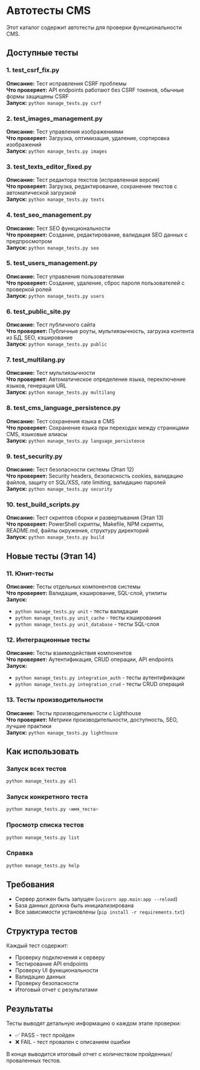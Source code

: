 # Автотесты CMS

Этот каталог содержит автотесты для проверки функциональности CMS.

## Доступные тесты

### 1. test_csrf_fix.py
**Описание:** Тест исправления CSRF проблемы  
**Что проверяет:** API endpoints работают без CSRF токенов, обычные формы защищены CSRF  
**Запуск:** `python manage_tests.py csrf`

### 2. test_images_management.py
**Описание:** Тест управления изображениями  
**Что проверяет:** Загрузка, оптимизация, удаление, сортировка изображений  
**Запуск:** `python manage_tests.py images`

### 3. test_texts_editor_fixed.py
**Описание:** Тест редактора текстов (исправленная версия)  
**Что проверяет:** Загрузка, редактирование, сохранение текстов с автоматической загрузкой  
**Запуск:** `python manage_tests.py texts`

### 4. test_seo_management.py
**Описание:** Тест SEO функциональности  
**Что проверяет:** Создание, редактирование, валидация SEO данных с предпросмотром  
**Запуск:** `python manage_tests.py seo`

### 5. test_users_management.py
**Описание:** Тест управления пользователями  
**Что проверяет:** Создание, удаление, сброс пароля пользователей с проверкой ролей  
**Запуск:** `python manage_tests.py users`

### 6. test_public_site.py
**Описание:** Тест публичного сайта  
**Что проверяет:** Публичные роуты, мультиязычность, загрузка контента из БД, SEO, кэширование  
**Запуск:** `python manage_tests.py public`

### 7. test_multilang.py
**Описание:** Тест мультиязычности  
**Что проверяет:** Автоматическое определение языка, переключение языков, генерация URL  
**Запуск:** `python manage_tests.py multilang`

### 8. test_cms_language_persistence.py
**Описание:** Тест сохранения языка в CMS  
**Что проверяет:** Сохранение языка при переходах между страницами CMS, языковые алиасы  
**Запуск:** `python manage_tests.py language_persistence`

### 9. test_security.py
**Описание:** Тест безопасности системы (Этап 12)  
**Что проверяет:** Security headers, безопасность cookies, валидацию файлов, защиту от SQL/XSS, rate limiting, валидацию паролей  
**Запуск:** `python manage_tests.py security`

### 10. test_build_scripts.py
**Описание:** Тест скриптов сборки и развертывания (Этап 13)  
**Что проверяет:** PowerShell скрипты, Makefile, NPM скрипты, README.md, файлы окружения, структуру директорий  
**Запуск:** `python manage_tests.py build`

## Новые тесты (Этап 14)

### 11. Юнит-тесты
**Описание:** Тесты отдельных компонентов системы  
**Что проверяет:** Валидация, кэширование, SQL-слой, утилиты  
**Запуск:** 
- `python manage_tests.py unit` - тесты валидации
- `python manage_tests.py unit_cache` - тесты кэширования  
- `python manage_tests.py unit_database` - тесты SQL-слоя

### 12. Интеграционные тесты
**Описание:** Тесты взаимодействия компонентов  
**Что проверяет:** Аутентификация, CRUD операции, API endpoints  
**Запуск:**
- `python manage_tests.py integration_auth` - тесты аутентификации
- `python manage_tests.py integration_crud` - тесты CRUD операций

### 13. Тесты производительности
**Описание:** Тесты производительности с Lighthouse  
**Что проверяет:** Метрики производительности, доступность, SEO, лучшие практики  
**Запуск:** `python manage_tests.py lighthouse`

## Как использовать

### Запуск всех тестов
```bash
python manage_tests.py all
```

### Запуск конкретного теста
```bash
python manage_tests.py <имя_теста>
```

### Просмотр списка тестов
```bash
python manage_tests.py list
```

### Справка
```bash
python manage_tests.py help
```

## Требования

- Сервер должен быть запущен (`uvicorn app.main:app --reload`)
- База данных должна быть инициализирована
- Все зависимости установлены (`pip install -r requirements.txt`)

## Структура тестов

Каждый тест содержит:
- Проверку подключения к серверу
- Тестирование API endpoints
- Проверку UI функциональности
- Валидацию данных
- Проверку безопасности
- Итоговый отчет с результатами

## Результаты

Тесты выводят детальную информацию о каждом этапе проверки:
- ✅ PASS - тест пройден
- ❌ FAIL - тест провален с описанием ошибки

В конце выводится итоговый отчет с количеством пройденных/проваленных тестов.